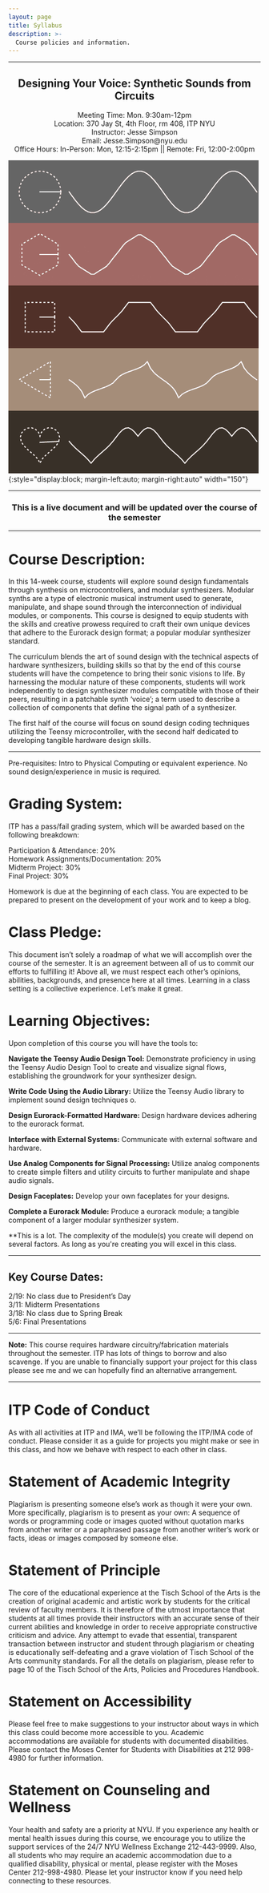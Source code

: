 ```yaml
---
layout: page
title: Syllabus
description: >-
  Course policies and information.
---
```


<!-- {:.no_toc} -->

<!-- ## Table of contents
{: .no_toc .text-delta }
1. TOC
   {:toc} -->

---

## <center> Designing Your Voice: Synthetic Sounds from Circuits </center>

<center> Meeting Time: Mon. 9:30am-12pm </center>
<center> Location: 370 Jay St, 4th Floor, rm 408, ITP NYU </center> 
<center> Instructor: Jesse Simpson </center> 
<center> Email: Jesse.Simpson@nyu.edu </center> 
<center> Office Hours: In-Person: Mon, 12:15-2:15pm || Remote: Fri, 12:00-2:00pm </center>

![A gif where there are five rows of different shapes with a line at each of their center points. The line is rotating in a circle and follows the edge of the shape, measuring the distance. To the right, of the shape, a waveform is drawn, mapping the distance to an amplitude](assets/images/waveshapes.gif){:style="display:block; margin-left:auto; margin-right:auto" width="150"}

---

### <center>**This is a live document and will be updated over the course of the semester**</center>

---

# **Course Description:**

In this 14-week course, students will explore sound design fundamentals through synthesis on microcontrollers, and modular synthesizers. Modular synths are a type of electronic musical instrument used to generate, manipulate, and shape sound through the interconnection of individual modules, or components. This course is designed to equip students with the skills and creative prowess required to craft their own unique devices that adhere to the Eurorack design format; a popular modular synthesizer standard.

The curriculum blends the art of sound design with the technical aspects of hardware synthesizers, building skills so that by the end of this course students will have the competence to bring their sonic visions to life. By harnessing the modular nature of these components, students will work independently to design synthesizer modules compatible with those of their peers, resulting in a patchable synth ‘voice’; a term used to describe a collection of components that define the signal path of a synthesizer.

The first half of the course will focus on sound design coding techniques utilizing the Teensy microcontroller, with the second half dedicated to developing tangible hardware design skills.

---

Pre-requisites: Intro to Physical Computing or equivalent experience. No sound design/experience in music is required.

# **Grading System:**

ITP has a pass/fail grading system, which will be awarded based on the following breakdown:

Participation & Attendance: 20%  
Homework Assignments/Documentation: 20%  
Midterm Project: 30%  
Final Project: 30%

Homework is due at the beginning of each class. You are expected to be prepared to present on the development of your work and to keep a blog.

# **Class Pledge:**

This document isn’t solely a roadmap of what we will accomplish over the course of the semester. It is an agreement between all of us to commit our efforts to fulfilling it! Above all, we must respect each other’s opinions, abilities, backgrounds, and presence here at all times. Learning in a class setting is a collective experience. Let’s make it great.

# **Learning Objectives:**

Upon completion of this course you will have the tools to:

**Navigate the Teensy Audio Design Tool:** Demonstrate proficiency in using the Teensy Audio Design Tool to create and visualize signal flows, establishing the groundwork for your synthesizer design.

**Write Code Using the Audio Library:** Utilize the Teensy Audio library to implement sound design techniques o.

**Design Eurorack-Formatted Hardware:** Design hardware devices adhering to the eurorack format.

**Interface with External Systems:** Communicate with external software and hardware.

**Use Analog Components for Signal Processing:** Utilize analog components to create simple filters and utility circuits to further manipulate and shape audio signals.

**Design Faceplates:** Develop your own faceplates for your designs.

**Complete a Eurorack Module:** Produce a eurorack module; a tangible component of a larger modular synthesizer system.

\*\*This is a lot. The complexity of the module(s) you create will depend on several factors. As long as you're creating you will excel in this class.

---

## **Key Course Dates:**

2/19: No class due to President’s Day  
3/11: Midterm Presentations  
3/18: No class due to Spring Break  
5/6: Final Presentations

---

**Note:** This course requires hardware circuitry/fabrication materials throughout the semester. ITP has lots of things to borrow and also scavenge. If you are unable to financially support your project for this class please see me and we can hopefully find an alternative arrangement.

---

# ITP Code of Conduct

As with all activities at ITP and IMA, we’ll be following the ITP/IMA code of conduct. Please consider it as a guide for projects you might make or see in this class, and how we behave with respect to each other in class.

# Statement of Academic Integrity

Plagiarism is presenting someone else’s work as though it were your own. More specifically, plagiarism is to present as your own: A sequence of words or programming code or images quoted without quotation marks from another writer or a paraphrased passage from another writer’s work or facts, ideas or images composed by someone else.

# Statement of Principle

The core of the educational experience at the Tisch School of the Arts is the creation of original academic and artistic work by students for the critical review of faculty members. It is therefore of the utmost importance that students at all times provide their instructors with an accurate sense of their current abilities and knowledge in order to receive appropriate constructive criticism and advice. Any attempt to evade that essential, transparent transaction between instructor and student through plagiarism or cheating is educationally self-defeating and a grave violation of Tisch School of the Arts community standards. For all the details on plagiarism, please refer to page 10 of the Tisch School of the Arts, Policies and Procedures Handbook.

# Statement on Accessibility

Please feel free to make suggestions to your instructor about ways in which this class could become more accessible to you. Academic accommodations are available for students with documented disabilities. Please contact the Moses Center for Students with Disabilities at 212 998-4980 for further information.

# Statement on Counseling and Wellness

Your health and safety are a priority at NYU. If you experience any health or mental health issues during this course, we encourage you to utilize the support services of the 24/7 NYU Wellness Exchange 212-443-9999. Also, all students who may require an academic accommodation due to a qualified disability, physical or mental, please register with the Moses Center 212-998-4980. Please let your instructor know if you need help connecting to these resources.
